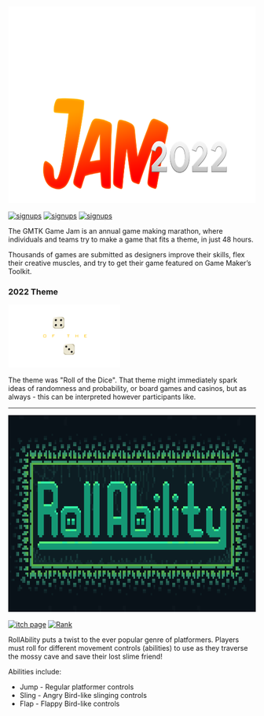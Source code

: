 <img height="400" src="https://github.com/Waseem-Alkasbutrus/RollAbility/blob/main/GitHub%20Assets/GMTK/Jam%20Logo%202022.png?raw=true"/>  

[![signups](https://img.shields.io/badge/Sign%20Ups-22k-orange)]()
[![signups](https://img.shields.io/badge/Submissions-6k-green)]()
[![signups](https://img.shields.io/badge/Ratings-130k-blue)]()  

The GMTK Game Jam is an annual game making marathon, where individuals and teams try to make a game that fits a theme, in just 48 hours.  

Thousands of games are submitted as designers improve their skills, flex their creative muscles, and try to get their game featured on Game Maker’s Toolkit. 

### 2022 Theme

<picture>
    <source media="(prefers-color-scheme: dark)" srcset="https://github.com/Waseem-Alkasbutrus/RollAbility/blob/main/GitHub%20Assets/GMTK/Theme-White.png?raw=true">
    <source media="(prefers-color-scheme: light)" srcset="https://github.com/Waseem-Alkasbutrus/RollAbility/blob/main/GitHub%20Assets/GMTK/Theme-Black.png?raw=true">
    <img height="128" src="https://github.com/Waseem-Alkasbutrus/RollAbility/blob/main/GitHub%20Assets/GMTK/Theme-White.png?raw=true">
</picture>  

The theme was "Roll of the Dice". That theme might immediately spark ideas of randomness and probability, or board games and casinos, but as always - this can be interpreted however participants like.

---
 <img height="400" src="https://github.com/Waseem-Alkasbutrus/RollAbility/blob/main/GitHub%20Assets/RollAbility/Cover.png?raw=true" />


[![itch page](https://img.shields.io/badge/-itch.io-%23FA5C5C?logo=Itch.io&logoColor=white)](https://wassomi.itch.io/RollAbility)
[![Rank](https://img.shields.io/badge/Ranked-2%2C407th-blue)]()


RollAbility puts a twist to the ever popular genre of platformers. Players must roll for different movement controls (abilities) to use as they traverse the mossy cave and save their lost slime friend!

Abilities include:
 - Jump - Regular platformer controls
 - Sling - Angry Bird-like slinging controls
 - Flap - Flappy Bird-like controls
